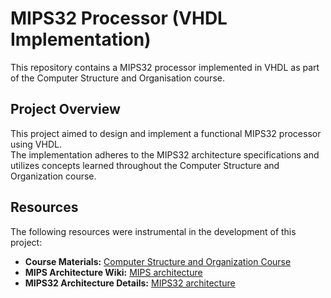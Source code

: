 # MIPS32 Processor (VHDL Implementation)

This repository contains a MIPS32 processor implemented in VHDL as part of the Computer Structure and Organisation course.

## Project Overview

This project aimed to design and implement a functional MIPS32 processor using VHDL.   
The implementation adheres to the MIPS32 architecture specifications and utilizes concepts learned throughout the Computer Structure and Organization course.

## Resources

The following resources were instrumental in the development of this project:

* **Course Materials:** [Computer Structure and Organization Course](http://www.cs.ucv.ro/staff/lbarbulescu/CSO.php)
* **MIPS Architecture Wiki:** [MIPS architecture](https://en.wikipedia.org/wiki/MIPS_architecture)
* **MIPS32 Architecture Details:** [MIPS32 architecture](https://hades.mech.northwestern.edu/images/a/af/MIPS32_Architecture_Volume_I-A_Introduction.pdf)
